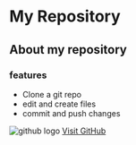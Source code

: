 # My Repository
## About my repository

### features
- Clone a git repo
- edit and create files
- commit and push changes


![github logo](https://github.githubassets.com/assets/GitHub-Mark-ea2971cee799.png)
[Visit GitHub](https://github.com)